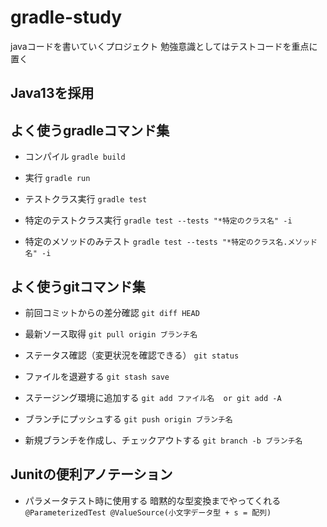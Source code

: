 # gradle-study
javaコードを書いていくプロジェクト
勉強意識としてはテストコードを重点に置く

## Java13を採用

## よく使うgradleコマンド集
* コンパイル
`gradle build`

* 実行
`gradle run`

* テストクラス実行
`gradle test`

* 特定のテストクラス実行
`gradle test --tests "*特定のクラス名" -i`

* 特定のメソッドのみテスト
`gradle test --tests "*特定のクラス名.メソッド名" -i`


## よく使うgitコマンド集
* 前回コミットからの差分確認
`git diff HEAD`

* 最新ソース取得
`git pull origin ブランチ名`

* ステータス確認（変更状況を確認できる）
`git status`

* ファイルを退避する
`git stash save`

* ステージング環境に追加する
`git add ファイル名  or git add -A`

* ブランチにプッシュする
`git push origin ブランチ名`

* 新規ブランチを作成し、チェックアウトする
`git branch -b ブランチ名`


## Junitの便利アノテーション
* パラメータテスト時に使用する 暗黙的な型変換までやってくれる
`@ParameterizedTest @ValueSource(小文字データ型 + s = 配列)`